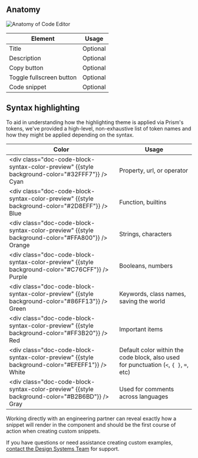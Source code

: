 ## Anatomy

![Anatomy of Code Editor](/assets/components/code-editor/code-editor-anatomy.png)

| Element                   | Usage    |
|---------------------------|----------|
| Title                     | Optional |
| Description               | Optional |
| Copy button               | Optional |
| Toggle fullscreen button  | Optional |
| Code snippet              | Optional |

## Syntax highlighting

To aid in understanding how the highlighting theme is applied via Prism's tokens, we've provided a high-level, non-exhaustive list of token names and how they might be applied depending on the syntax.

<!-- algolia-ignore-start -->
| Color | Usage |
|-------|-------|
| <div class="doc-code-block-syntax-color-preview" {{style background-color="#32FFF7"}} /> Cyan | Property, url, or operator |
| <div class="doc-code-block-syntax-color-preview" {{style background-color="#2D8EFF"}} /> Blue | Function, builtins |
| <div class="doc-code-block-syntax-color-preview" {{style background-color="#FFA800"}} /> Orange | Strings, characters |
| <div class="doc-code-block-syntax-color-preview" {{style background-color="#C76CFF"}} /> Purple | Booleans, numbers |
| <div class="doc-code-block-syntax-color-preview" {{style background-color="#86FF13"}} /> Green | Keywords, class names, saving the world |
| <div class="doc-code-block-syntax-color-preview" {{style background-color="#FF3B20"}} /> Red | Important items |
| <div class="doc-code-block-syntax-color-preview" {{style background-color="#EFEFF1"}} /> White | Default color within the code block, also used for punctuation (`<`, `{ }`, `=`, etc) |
| <div class="doc-code-block-syntax-color-preview" {{style background-color="#B2B6BD"}} /> Gray | Used for comments across languages |
<!-- algolia-ignore-end -->

Working directly with an engineering partner can reveal exactly how a snippet will render in the component and should be the first course of action when creating custom snippets.

If you have questions or need assistance creating custom examples,  [contact the Design Systems Team](/about/support) for support.
